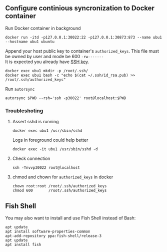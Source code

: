 ## Configure continious syncronization to Docker container

Run Docker container in background

    docker run -itd -p127.0.0.1:30022:22 -p127.0.0.1:30873:873 --name ubu1 --hostname ubu1 ubuntu

Append your host public key to container's `authorized_keys`. 
This file must be owned by user and mode be 600 `-rw-------`  
It is expected you already have [SSH key](https://www.ssh.com/ssh/keygen/).

    docker exec ubu1 mkdir -p /root/.ssh/
    docker exec ubu1 bash -c "echo $(cat ~/.ssh/id_rsa.pub) >> /root/.ssh/authorized_keys"

Run `autorsync`

    autorsync $PWD --rsh='ssh -p30022' root@localhost:$PWD


###  Troubleshoting

1. Assert sshd is running

       docker exec ubu1 /usr/sbin/sshd
       
   Logs in foreground could help better
   
       docker exec -it ubu1 /usr/sbin/sshd -d

2. Check connection

       ssh -Tnvvp30022 root@localhost

3. chmod and chown for `authorized_keys` in docker

       chown root:root /root/.ssh/authorized_keys
       chmod 600       /root/.ssh/authorized_keys

       
## Fish Shell 
You may also want to install and use Fish Shell instead of Bash:

    apt update
    apt install software-properties-common
    apt-add-repository ppa:fish-shell/release-3
    apt update
    apt install fish 
